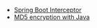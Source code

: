 
- [Spring Boot Interceptor](http://blog.sinfonia.top/sinfonia-lab/spring_boot_interceptor)
- [MD5 encryption with Java](http://blog.sinfonia.top/sinfonia-lab/md5)